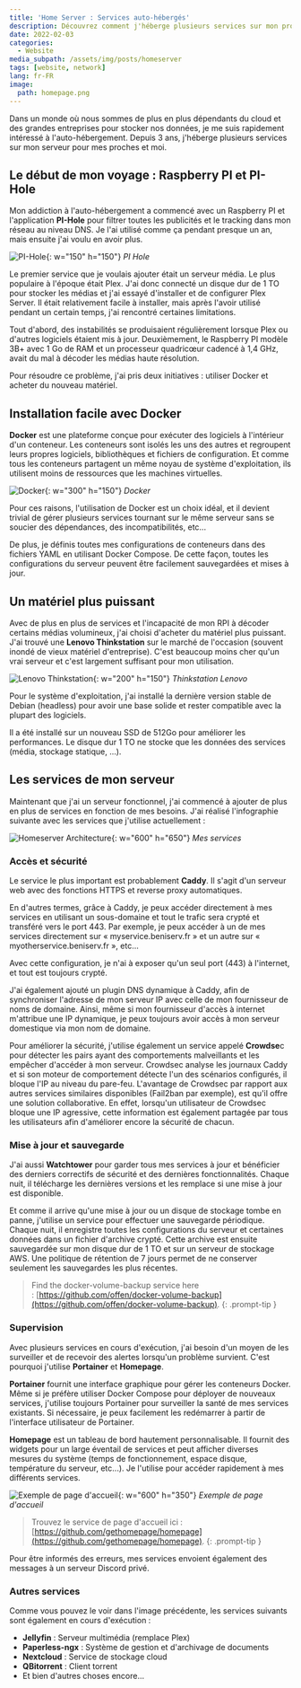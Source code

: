 ```yaml
---
title: 'Home Server : Services auto-hébergés'
description: Découvrez comment j'héberge plusieurs services sur mon propre serveur
date: 2022-02-03
categories:
  - Website
media_subpath: /assets/img/posts/homeserver
tags: [website, network]
lang: fr-FR
image:
  path: homepage.png
---
```


Dans un monde où nous sommes de plus en plus dépendants du cloud et des grandes entreprises pour stocker nos données, je me suis rapidement intéressé à l'auto-hébergement. Depuis 3 ans, j'héberge plusieurs services sur mon serveur pour mes proches et moi.

## Le début de mon voyage : Raspberry PI et PI-Hole 

Mon addiction à l'auto-hébergement a commencé avec un Raspberry PI et l'application **PI-Hole** pour filtrer toutes les publicités et le tracking dans mon réseau au niveau DNS. Je l'ai utilisé comme ça pendant presque un an, mais ensuite j'ai voulu en avoir plus. 

![PI-Hole](pihole.png){: w="150" h="150"}
_PI Hole_

Le premier service que je voulais ajouter était un serveur média. Le plus populaire à l'époque était Plex. 
J'ai donc connecté un disque dur de 1 TO pour stocker les médias et j'ai essayé d'installer et de configurer Plex Server. Il était relativement facile à installer, mais après l'avoir utilisé pendant un certain temps, j'ai rencontré certaines limitations. 

Tout d'abord, des instabilités se produisaient régulièrement lorsque Plex ou d'autres logiciels étaient mis à jour. 
Deuxièmement, le Raspberry PI modèle 3B+ avec 1 Go de RAM et un processeur quadricœur cadencé à 1,4 GHz, avait du mal à décoder les médias haute résolution. 

Pour résoudre ce problème, j'ai pris deux initiatives : utiliser Docker et acheter du nouveau matériel.

## Installation facile avec Docker

**Docker** est une plateforme conçue pour exécuter des logiciels à l'intérieur d'un conteneur. Les conteneurs sont isolés les uns des autres et regroupent leurs propres logiciels, bibliothèques et fichiers de configuration. Et comme tous les conteneurs partagent un même noyau de système d'exploitation, ils utilisent moins de ressources que les machines virtuelles. 

![Docker](docker.png){: w="300" h="150"}
_Docker_

Pour ces raisons, l'utilisation de Docker est un choix idéal, et il devient trivial de gérer plusieurs services tournant sur le même serveur sans se soucier des dépendances, des incompatibilités, etc...

De plus, je définis toutes mes configurations de conteneurs dans des fichiers YAML en utilisant Docker Compose. De cette façon, toutes les configurations du serveur peuvent être facilement sauvegardées et mises à jour.

## Un matériel plus puissant

Avec de plus en plus de services et l'incapacité de mon RPI à décoder certains médias volumineux, j'ai choisi d'acheter du matériel plus puissant. J'ai trouvé une **Lenovo Thinkstation** sur le marché de l'occasion (souvent inondé de vieux matériel d'entreprise). C'est beaucoup moins cher qu'un vrai serveur et c'est largement suffisant pour mon utilisation.

![Lenovo Thinkstation](lenovo.png){: w="200" h="150"}
_Thinkstation Lenovo_

Pour le système d'exploitation, j'ai installé la dernière version stable de Debian (headless) pour avoir une base solide et rester compatible avec la plupart des logiciels.

Il a été installé sur un nouveau SSD de 512Go pour améliorer les performances. Le disque dur 1 TO ne stocke que les données des services (média, stockage statique, ...).

## Les services de mon serveur

Maintenant que j'ai un serveur fonctionnel, j'ai commencé à ajouter de plus en plus de services en fonction de mes besoins. J'ai réalisé l'infographie suivante avec les services que j'utilise actuellement :

![Homeserver Architecture](beniserv.png){: w="600" h="650"}
_Mes services_

### Accès et sécurité

Le service le plus important est probablement **Caddy**. Il s'agit d'un serveur web avec des fonctions HTTPS et reverse proxy automatiques. 

En d'autres termes, grâce à Caddy, je peux accéder directement à mes services en utilisant un sous-domaine et tout le trafic sera crypté et transféré vers le port 443. Par exemple, je peux accéder à un de mes services directement sur « myservice.beniserv.fr » et un autre sur « myotherservice.beniserv.fr », etc...

Avec cette configuration, je n'ai à exposer qu'un seul port (443) à l'internet, et tout est toujours crypté.

J'ai également ajouté un plugin DNS dynamique à Caddy, afin de synchroniser l'adresse de mon serveur IP avec celle de mon fournisseur de noms de domaine. Ainsi, même si mon fournisseur d'accès à internet m'attribue une IP dynamique, je peux toujours avoir accès à mon serveur domestique via mon nom de domaine.

Pour améliorer la sécurité, j'utilise également un service appelé **Crowdse**c pour détecter les pairs ayant des comportements malveillants et les empêcher d'accéder à mon serveur. Crowdsec analyse les journaux Caddy et si son moteur de comportement détecte l'un des scénarios configurés, il bloque l'IP au niveau du pare-feu. L'avantage de Crowdsec par rapport aux autres services similaires disponibles (Fail2ban par exemple), est qu'il offre une solution collaborative. En effet, lorsqu'un utilisateur de Crowdsec bloque une IP agressive, cette information est également partagée par tous les utilisateurs afin d'améliorer encore la sécurité de chacun.

### Mise à jour et sauvegarde

J'ai aussi **Watchtower** pour garder tous mes services à jour et bénéficier des derniers correctifs de sécurité et des dernières fonctionnalités. Chaque nuit, il télécharge les dernières versions et les remplace si une mise à jour est disponible.

Et comme il arrive qu'une mise à jour ou un disque de stockage tombe en panne, j'utilise un service pour effectuer une sauvegarde périodique. Chaque nuit, il enregistre toutes les configurations du serveur et certaines données dans un fichier d'archive crypté. Cette archive est ensuite sauvegardée sur mon disque dur de 1 TO et sur un serveur de stockage AWS. Une politique de rétention de 7 jours permet de ne conserver seulement les sauvegardes les plus récentes.

> Find the docker-volume-backup service here : [https://github.com/offen/docker-volume-backup](https://github.com/offen/docker-volume-backup).
{: .prompt-tip }

### Supervision

Avec plusieurs services en cours d'exécution, j'ai besoin d'un moyen de les surveiller et de recevoir des alertes lorsqu'un problème survient. C'est pourquoi j'utilise **Portainer** et **Homepage**.

**Portainer** fournit une interface graphique pour gérer les conteneurs Docker. Même si je préfère utiliser Docker Compose pour déployer de nouveaux services, j'utilise toujours Portainer pour surveiller la santé de mes services existants. Si nécessaire, je peux facilement les redémarrer à partir de l'interface utilisateur de Portainer.

**Homepage** est un tableau de bord hautement personnalisable. Il fournit des widgets pour un large éventail de services et peut afficher diverses mesures du système (temps de fonctionnement, espace disque, température du serveur, etc...). Je l'utilise pour accéder rapidement à mes différents services.

![Exemple de page d'accueil](homepage.png){: w="600" h="350"}
_Exemple de page d'accueil_

> Trouvez le service de page d'accueil ici : [https://github.com/gethomepage/homepage](https://github.com/gethomepage/homepage).
{: .prompt-tip }

Pour être informés des erreurs, mes services envoient également des messages à un serveur Discord privé.

### Autres services

Comme vous pouvez le voir dans l'image précédente, les services suivants sont également en cours d'exécution :
- **Jellyfin** : Serveur multimédia (remplace Plex)
- **Paperless-ngx** : Système de gestion et d'archivage de documents
- **Nextcloud** : Service de stockage cloud
- **QBitorrent** : Client torrent
- Et bien d'autres choses encore...
